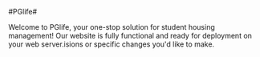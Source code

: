 #PGlife# 


Welcome to PGlife, your one-stop solution for student housing management! Our website is fully functional and ready for deployment on your web server.isions or specific changes you'd like to make.
